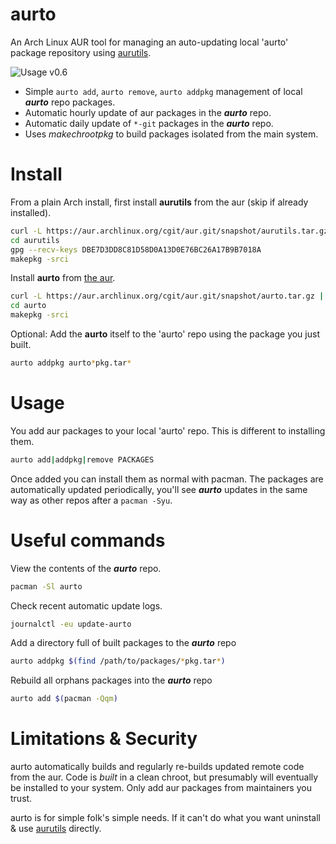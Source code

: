 # aurto
An Arch Linux AUR tool for managing an auto-updating local 'aurto' package repository using [aurutils](https://github.com/AladW/aurutils).

![](https://image.ibb.co/imkghn/output_4.gif "Usage v0.6")

- Simple `aurto add`, `aurto remove`, `aurto addpkg` management of local ***aurto*** repo packages.
- Automatic hourly update of aur packages in the ***aurto*** repo.
- Automatic daily update of `*-git` packages in the ***aurto*** repo.
- Uses _makechrootpkg_ to build packages isolated from the main system.

# Install
From a plain Arch install, first install **aurutils** from the aur (skip if already installed).
```sh
curl -L https://aur.archlinux.org/cgit/aur.git/snapshot/aurutils.tar.gz | tar xz
cd aurutils
gpg --recv-keys DBE7D3DD8C81D58D0A13D0E76BC26A17B9B7018A
makepkg -srci
```

Install **aurto** from [the aur](https://aur.archlinux.org/packages/aurto).
```sh
curl -L https://aur.archlinux.org/cgit/aur.git/snapshot/aurto.tar.gz | tar xz
cd aurto
makepkg -srci

```

Optional: Add the **aurto** itself to the 'aurto' repo using the package you just built.
```sh
aurto addpkg aurto*pkg.tar*
```

# Usage
You add aur packages to your local 'aurto' repo. This is different to installing them.
```sh
aurto add|addpkg|remove PACKAGES
```
Once added you can install them as normal with pacman.
The packages are automatically updated periodically,
you'll see ***aurto*** updates in the same way as other repos after a `pacman -Syu`.

# Useful commands
View the contents of the ***aurto*** repo.
```sh
pacman -Sl aurto
```

Check recent automatic update logs.
```sh
journalctl -eu update-aurto
```

Add a directory full of built packages to the ***aurto*** repo
```sh
aurto addpkg $(find /path/to/packages/*pkg.tar*)
```

Rebuild all orphans packages into the ***aurto*** repo
```sh
aurto add $(pacman -Qqm)
```

# Limitations & Security
aurto automatically builds and regularly re-builds updated remote code from the aur.
Code is _built_ in a clean chroot, but presumably will eventually be installed to your system.
Only add aur packages from maintainers you trust.

aurto is for simple folk's simple needs. If it can't do what you want uninstall & use [aurutils](https://github.com/AladW/aurutils) directly.
